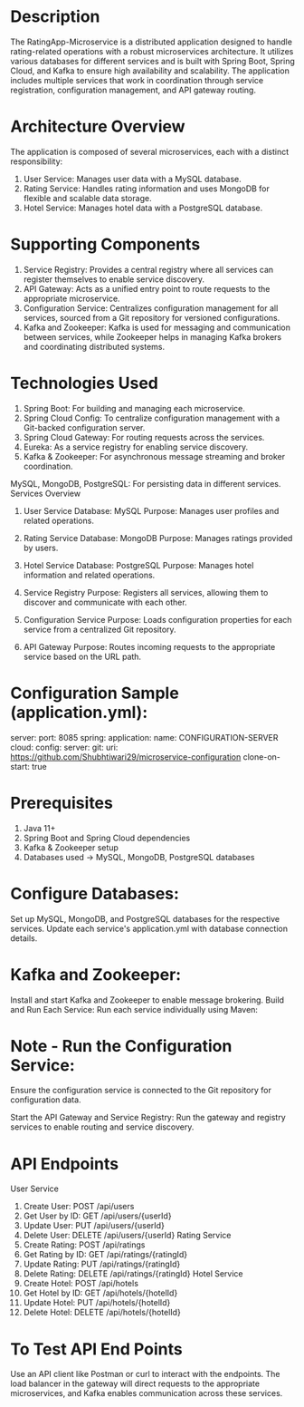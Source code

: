 # Description
The RatingApp-Microservice is a distributed application designed to handle rating-related operations with a robust microservices architecture. 
It utilizes various databases for different services and is built with Spring Boot, Spring Cloud, and Kafka to ensure high availability and scalability. 
The application includes multiple services that work in coordination through service registration, configuration management, and API gateway routing.

# Architecture Overview
The application is composed of several microservices, each with a distinct responsibility:

1) User Service: Manages user data with a MySQL database.
2) Rating Service: Handles rating information and uses MongoDB for flexible and scalable data storage.
3) Hotel Service: Manages hotel data with a PostgreSQL database.

# Supporting Components
1) Service Registry: Provides a central registry where all services can register themselves to enable service discovery.
2) API Gateway: Acts as a unified entry point to route requests to the appropriate microservice.
3) Configuration Service: Centralizes configuration management for all services, sourced from a Git repository for versioned configurations.
4) Kafka and Zookeeper: Kafka is used for messaging and communication between services, while Zookeeper helps in managing Kafka brokers and coordinating distributed systems.

# Technologies Used
1) Spring Boot: For building and managing each microservice.
2) Spring Cloud Config: To centralize configuration management with a Git-backed configuration server.
3) Spring Cloud Gateway: For routing requests across the services.
4) Eureka: As a service registry for enabling service discovery.
5) Kafka & Zookeeper: For asynchronous message streaming and broker coordination.

MySQL, MongoDB, PostgreSQL: For persisting data in different services.
Services Overview
1. User Service
Database: MySQL
Purpose: Manages user profiles and related operations.

2. Rating Service
Database: MongoDB
Purpose: Manages ratings provided by users.

3. Hotel Service
Database: PostgreSQL
Purpose: Manages hotel information and related operations.

4. Service Registry
Purpose: Registers all services, allowing them to discover and communicate with each other.

5. Configuration Service
Purpose: Loads configuration properties for each service from a centralized Git repository.

6. API Gateway
Purpose: Routes incoming requests to the appropriate service based on the URL path.

# Configuration Sample (application.yml):
server:
  port: 8085
spring:
  application:
    name: CONFIGURATION-SERVER
  cloud:
    config:
      server:
        git:
          uri: https://github.com/Shubhtiwari29/microservice-configuration
          clone-on-start: true

# Prerequisites
1) Java 11+
2) Spring Boot and Spring Cloud dependencies
3) Kafka & Zookeeper setup
4) Databases used -> MySQL, MongoDB, PostgreSQL databases

# Configure Databases:
Set up MySQL, MongoDB, and PostgreSQL databases for the respective services.
Update each service's application.yml with database connection details.

# Kafka and Zookeeper:
Install and start Kafka and Zookeeper to enable message brokering.
Build and Run Each Service: Run each service individually using Maven:

# Note - Run the Configuration Service:
Ensure the configuration service is connected to the Git repository for configuration data.

Start the API Gateway and Service Registry:
Run the gateway and registry services to enable routing and service discovery.

# API Endpoints
User Service
1) Create User: POST /api/users
2) Get User by ID: GET /api/users/{userId}
3) Update User: PUT /api/users/{userId}
4) Delete User: DELETE /api/users/{userId}
Rating Service
1) Create Rating: POST /api/ratings
2) Get Rating by ID: GET /api/ratings/{ratingId}
3) Update Rating: PUT /api/ratings/{ratingId}
4) Delete Rating: DELETE /api/ratings/{ratingId}
Hotel Service
1) Create Hotel: POST /api/hotels
2) Get Hotel by ID: GET /api/hotels/{hotelId}
3) Update Hotel: PUT /api/hotels/{hotelId}
4) Delete Hotel: DELETE /api/hotels/{hotelId}

# To Test API End Points
Use an API client like Postman or curl to interact with the endpoints. 
The load balancer in the gateway will direct requests to the appropriate microservices, and Kafka enables communication across these services.
